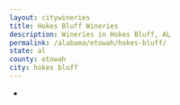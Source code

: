 ```yaml
---
layout: citywineries
title: Hokes Bluff Wineries
description: Wineries in Hokes Bluff, AL
permalink: /alabama/etowah/hokes-bluff/
state: al
county: etowah
city: hokes bluff
---
```

-
